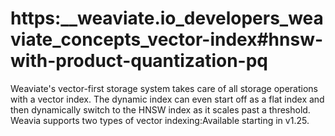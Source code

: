 # https:\_\_weaviate.io_developers_weaviate_concepts_vector-index#hnsw-with-product-quantization-pq

Weaviate's vector-first storage system takes care of all storage operations with a vector index. The dynamic index can even start off as a flat index and then dynamically switch to the HNSW index as it scales past a threshold. Weavia supports two types of vector indexing:Available starting in v1.25.
